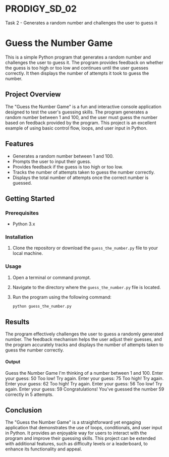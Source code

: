 # PRODIGY_SD_02
Task 2 - Generates a random number and challenges the user to guess it

# Guess the Number Game

This is a simple Python program that generates a random number and challenges the user to guess it. The program provides feedback on whether the guess is too high or too low and continues until the user guesses correctly. It then displays the number of attempts it took to guess the number.

## Project Overview

The "Guess the Number Game" is a fun and interactive console application designed to test the user's guessing skills. The program generates a random number between 1 and 100, and the user must guess the number based on feedback provided by the program. This project is an excellent example of using basic control flow, loops, and user input in Python.

## Features

- Generates a random number between 1 and 100.
- Prompts the user to input their guess.
- Provides feedback if the guess is too high or too low.
- Tracks the number of attempts taken to guess the number correctly.
- Displays the total number of attempts once the correct number is guessed.

## Getting Started

### Prerequisites

- Python 3.x

### Installation

1. Clone the repository or download the `guess_the_number.py` file to your local machine.

### Usage

1. Open a terminal or command prompt.
2. Navigate to the directory where the `guess_the_number.py` file is located.
3. Run the program using the following command:

   ```sh
   python guess_the_number.py

## Results

The program effectively challenges the user to guess a randomly generated number. The feedback mechanism helps the user adjust their guesses, and the program accurately tracks and displays the number of attempts taken to guess the number correctly.

#### Output
Guess the Number Game
I'm thinking of a number between 1 and 100.
Enter your guess: 50
Too low! Try again.
Enter your guess: 75
Too high! Try again.
Enter your guess: 62
Too high! Try again.
Enter your guess: 56
Too low! Try again.
Enter your guess: 59
Congratulations! You've guessed the number 59 correctly in 5 attempts.

## Conclusion

The "Guess the Number Game" is a straightforward yet engaging application that demonstrates the use of loops, conditionals, and user input in Python. It provides an enjoyable way for users to interact with the program and improve their guessing skills. This project can be extended with additional features, such as difficulty levels or a leaderboard, to enhance its functionality and appeal.
